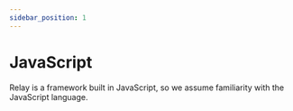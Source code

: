 ```yaml
---
sidebar_position: 1
---
```


# JavaScript

Relay is a framework built in JavaScript, so we assume familiarity with the JavaScript language.
